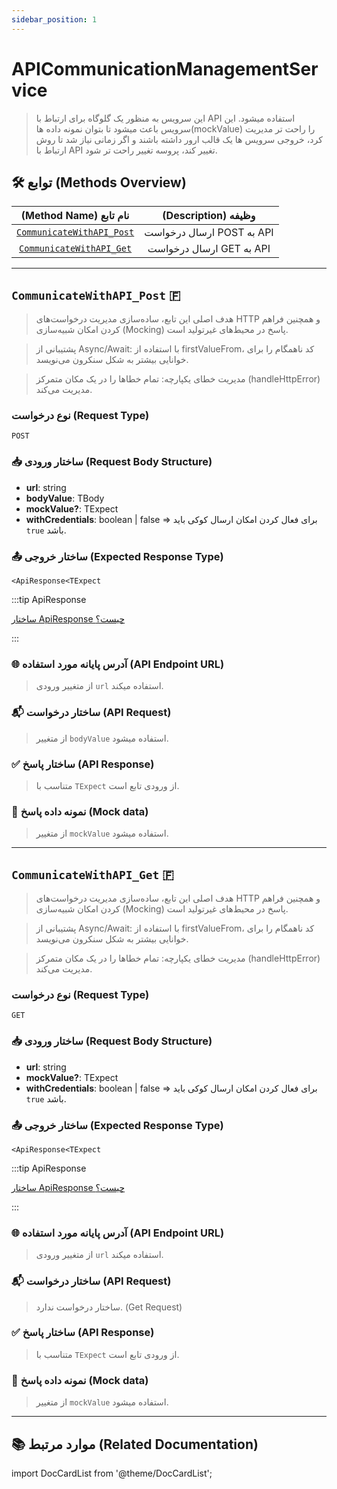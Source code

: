 ```yaml
---
sidebar_position: 1
---
```


# APICommunicationManagementService

> این سرویس به منظور یک گلوگاه برای ارتباط با API استفاده میشود. این سرویس باعث میشود تا بتوان نمونه داده ها(mockValue) را راحت تر مدیریت کرد، خروجی سرویس ها یک قالب ارور داشته باشند و اگر زمانی نیاز شد تا روش ارتباط با API تغییر کند، پروسه تغییر راحت تر شود.

## 🛠 توابع (Methods Overview)

|                (Method Name) نام تابع                 |    (Description) وظیفه    |
| :---------------------------------------------------: | :-----------------------: |
| [`CommunicateWithAPI_Post`](#communicatewithapi_post) | ارسال درخواست POST به API |
|  [`CommunicateWithAPI_Get`](#communicatewithapi_get)  | ارسال درخواست GET به API  |

---

## `CommunicateWithAPI_Post` 🇫

> هدف اصلی این تابع، ساده‌سازی مدیریت درخواست‌های HTTP و همچنین فراهم کردن امکان شبیه‌سازی (Mocking) پاسخ در محیط‌های غیرتولید است.

> پشتیبانی از Async/Await: با استفاده از firstValueFrom، کد ناهمگام را برای خوانایی بیشتر به شکل سنکرون می‌نویسد.

> مدیریت خطای یکپارچه: تمام خطاها را در یک مکان متمرکز (handleHttpError) مدیریت می‌کند.

### نوع درخواست (Request Type)

`POST`

### 📥 ساختار ورودی (Request Body Structure)

- **url**: string
- **bodyValue**: TBody
- **mockValue?**: TExpect
- **withCredentials**: boolean | false => برای فعال کردن امکان ارسال کوکی باید `true` باشد.

### 📤 ساختار خروجی (Expected Response Type)

`<ApiResponse<TExpect`

:::tip ApiResponse

[ساختار ApiResponse چیست؟](../models/api-response.md)

:::

### 🌐 آدرس پایانه مورد استفاده (API Endpoint URL)

> از متغییر ورودی `url` استفاده میکند.

### 📬 ساختار درخواست (API Request)

> از متغییر `bodyValue` استفاده میشود.

### ✅ ساختار پاسخ (API Response)

> متناسب با `TExpect` از ورودی تابع است.

### 🧪 نمونه داده پاسخ (Mock data)

> از متغییر `mockValue` استفاده میشود.

---

## `CommunicateWithAPI_Get` 🇫

> هدف اصلی این تابع، ساده‌سازی مدیریت درخواست‌های HTTP و همچنین فراهم کردن امکان شبیه‌سازی (Mocking) پاسخ در محیط‌های غیرتولید است.

> پشتیبانی از Async/Await: با استفاده از firstValueFrom، کد ناهمگام را برای خوانایی بیشتر به شکل سنکرون می‌نویسد.

> مدیریت خطای یکپارچه: تمام خطاها را در یک مکان متمرکز (handleHttpError) مدیریت می‌کند.

### نوع درخواست (Request Type)

`GET`

### 📥 ساختار ورودی (Request Body Structure)

- **url**: string
- **mockValue?**: TExpect
- **withCredentials**: boolean | false => برای فعال کردن امکان ارسال کوکی باید `true` باشد.

### 📤 ساختار خروجی (Expected Response Type)

`<ApiResponse<TExpect`

:::tip ApiResponse

[ساختار ApiResponse چیست؟](../models/api-response.md)

:::

### 🌐 آدرس پایانه مورد استفاده (API Endpoint URL)

> از متغییر ورودی `url` استفاده میکند.

### 📬 ساختار درخواست (API Request)

> ساختار درخواست ندارد. (Get Request)

### ✅ ساختار پاسخ (API Response)

> متناسب با `TExpect` از ورودی تابع است.

### 🧪 نمونه داده پاسخ (Mock data)

> از متغییر `mockValue` استفاده میشود.

---

## 📚 موارد مرتبط (Related Documentation)

import DocCardList from '@theme/DocCardList';

<DocCardList/>
